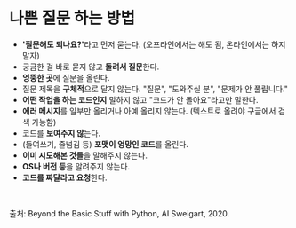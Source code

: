 # 나쁜 질문 하는 방법
- <b>'질문해도 되나요?'</b>라고 먼저 묻는다. (오프라인에서는 해도 됨, 온라인에서는 하지 말자)
- 궁금한 걸 바로 묻지 않고 <b>돌려서 질문</b>한다.
- <b>엉뚱한 곳</b>에 질문을 올린다.
- 질문 제목을 <b>구체적</b>으로 달지 않는다. "질문", "도와주실 분", "문제가 안 풀립니다."
- <b>어떤 작업을 하는 코드인지</b> 말하지 않고 "코드가 안 돌아요"라고만 말한다.
- <b>에러 메시지</b>를 일부만 올리거나 아예 올리지 않는다. (텍스트로 올려야 구글에서 검색 가능함)
- 코드를 <b>보여주지 않</b>는다.
- (들여쓰기, 줄넘김 등) <b>포맷이 엉망인 코드</b>를 올린다.
- <b>이미 시도해본 것들</b>을 말해주지 않는다.
- <b>OS나 버전 등</b>을 알려주지 않는다.
- <b>코드를 짜달라고 요청</b>한다.

<br>

출처: Beyond the Basic Stuff with Python, AI Sweigart, 2020.
